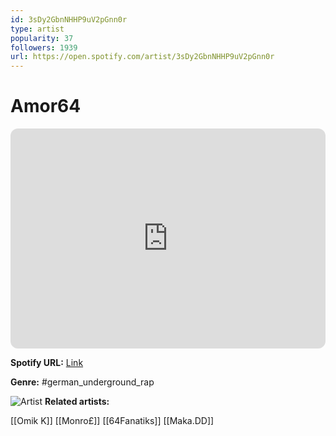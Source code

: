 ```yaml
---
id: 3sDy2GbnNHHP9uV2pGnn0r
type: artist
popularity: 37
followers: 1939
url: https://open.spotify.com/artist/3sDy2GbnNHHP9uV2pGnn0r
---
```

# Amor64

<iframe style="border-radius:12px" src="https://open.spotify.com/embed/artist/3sDy2GbnNHHP9uV2pGnn0r" width="100%" height="352" frameBorder="0" allowfullscreen="" allow="autoplay; clipboard-write; encrypted-media; fullscreen; picture-in-picture" loading="lazy"></iframe>

**Spotify URL:** [Link](https://open.spotify.com/artist/3sDy2GbnNHHP9uV2pGnn0r)

**Genre:**  #german_underground_rap

![Artist](https://i.scdn.co/image/ab6761610000e5eb94f504bf673b248e801b67ed)
**Related artists:**

[[Omik K]]
[[Monro£]]
[[64Fanatiks]]
[[Maka.DD]]
